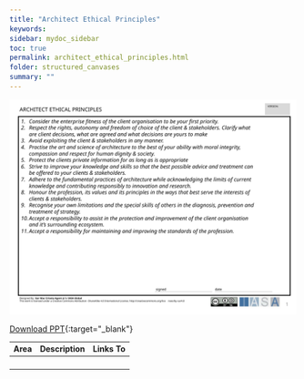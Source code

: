 ```yaml
---
title: "Architect Ethical Principles"
keywords: 
sidebar: mydoc_sidebar
toc: true
permalink: architect_ethical_principles.html
folder: structured_canvases
summary: ""
---
```


![image001](media/architect_ethical_principles001.svg)

[Download PPT](media/ppt/architect_ethical_principles.ppt){:target="_blank"}

| Area | Description | Links To |
| --- | --- | --- |
|   |   |   |